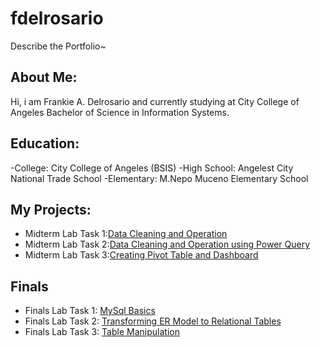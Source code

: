 # fdelrosario
Describe the Portfolio~
## About Me:
Hi, i am Frankie A. Delrosario and currently studying at City College of Angeles Bachelor of Science in Information Systems.
## Education:
 -College: City College of Angeles (BSIS)
 -High School: Angelest City National Trade School
 -Elementary: M.Nepo Muceno Elementary School

 ## My Projects:
 - Midterm Lab Task 1:[Data Cleaning and Operation](Midterm%20Task%201)
 - Midterm Lab Task 2:[Data Cleaning and Operation using Power Query](Midterm%20Task%202)
 - Midterm Lab Task 3:[Creating Pivot Table and Dashboard](Midterm%20Task%203)

## Finals

- Finals Lab Task 1: [MySql Basics](https://github.com/Restia-F/fdelrosario/tree/main/Final%20Lab%20Task%201)
- Finals Lab Task 2: [Transforming ER Model to Relational Tables](https://github.com/Restia-F/fdelrosario/tree/main/Final%20Task%202)
- Finals Lab Task 3: [Table Manipulation](https://github.com/Restia-F/fdelrosario/tree/main/Final%20Task%203)
